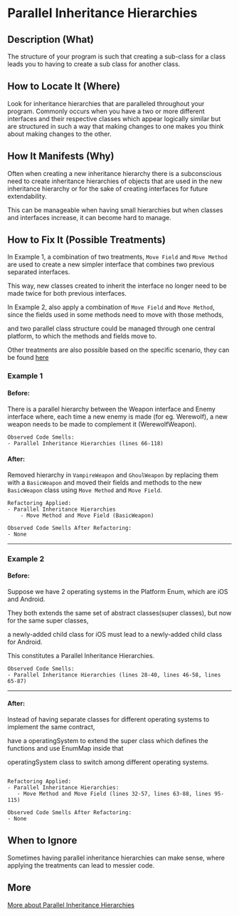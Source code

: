 # Parallel Inheritance Hierarchies

## Description (What)

The structure of your program is such that creating a sub-class for a class leads you to having to create a sub class for another class.

## How to Locate It (Where)

Look for inheritance hierarchies that are paralleled throughout your program. Commonly occurs when you have a two or more different interfaces and their respective classes which appear logically similar but are structured in such a way that making changes to one makes you think about making changes to the other.

## How It Manifests (Why)

Often when creating a new inheritance hierarchy there is a subconscious need to create inheritance hierarchies of objects that are used in the new inheritance hierarchy or for the sake of creating interfaces for future extendability.

This can be manageable when having small hierarchies but when classes and interfaces increase, it can become hard to manage.

## How to Fix It (Possible Treatments)

In Example 1, a combination of two treatments, `Move Field` and `Move Method` are used to create a new simpler interface that combines two previous separated interfaces. 

This way, new classes created to inherit the interface no longer need to be made twice for both previous interfaces.

In Example 2, also apply a combination of `Move Field` and `Move Method`, since the fields used in some methods need to move with those methods,

and two parallel class structure could be managed through one central platform, to which the methods and fields move to.

Other treatments are also possible based on the specific scenario, they can be found [here](https://refactoring.guru/smells/parallel-inheritance-hierarchies#:~:text=Treatment)

### Example 1

#### Before:

There is a parallel hierarchy between the Weapon interface and Enemy interface where, each time a new enemy is made (for eg. Werewolf), a new weapon needs to be made to complement it (WerewolfWeapon).
```
Observed Code Smells:
- Parallel Inheritance Hierarchies (lines 66-118)
```

#### After:
Removed hierarchy in `VampireWeapon` and `GhoulWeapon` by replacing them with a `BasicWeapon` and moved their fields and methods to the new `BasicWeapon` class using `Move Method` and `Move Field`.

```
Refactoring Applied:
- Parallel Inheritance Hierarchies
    - Move Method and Move Field (BasicWeapon)
```

```
Observed Code Smells After Refactoring:
- None
```

---

### Example 2

#### Before:

Suppose we have 2 operating systems in the Platform Enum, which are iOS and Android.

They both extends the same set of abstract classes(super classes), but now for the same super classes,

a newly-added child class for iOS must lead to a newly-added child class for Android.

This constitutes a Parallel Inheritance Hierarchies.

```
Observed Code Smells:
- Parallel Inheritance Hierarchies (lines 28-40, lines 46-58, lines 65-87)
```

---

#### After:

Instead of having separate classes for different operating systems to implement the same contract,

have a operatingSystem to extend the super class which defines the functions and use EnumMap inside that

operatingSystem class to switch among different operating systems.
```

Refactoring Applied:
- Parallel Inheritance Hierarchies:
   - Move Method and Move Field (lines 32-57, lines 63-88, lines 95-115)
```

```
Observed Code Smells After Refactoring:
- None
```

## When to Ignore

Sometimes having parallel inheritance hierarchies can make sense, where applying the treatments can lead to messier code.

## More
[More about Parallel Inheritance Hierarchies](https://refactoring.guru/smells/parallel-inheritance-hierarchies)
